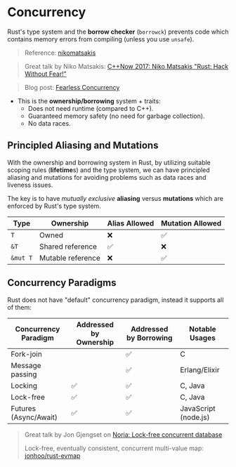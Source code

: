 # Concurrency

Rust's type system and the **borrow checker** (`borrowck`) prevents code which
contains memory errors from compiling (unless you use `unsafe`).

> Reference: [nikomatsakis](https://www.slideshare.net/nikomatsakis/rust-concurrency-tutorial-2015-1202)

> Great talk by Niko Matsakis: [C++Now 2017: Niko Matsakis "Rust: Hack Without Fear!"](https://www.youtube.com/watch?v=lO1z-7cuRYI)

> Blog post: [Fearless Concurrency](https://blog.rust-lang.org/2015/04/10/Fearless-Concurrency.html)

- This is the **ownership/borrowing** system + traits:
	+ Does not need runtime (compared to C++).
	+ Guaranteed memory safety (no need for garbage collection).
	+ No data races.

## Principled Aliasing and Mutations

With the ownership and borrowing system in Rust, by utilizing suitable scoping
rules (**lifetime**s) and the type system, we can have principled aliasing and
mutations for avoiding problems such as data races and liveness issues.

The key is to have *mutually exclusive* **aliasing** versus **mutations** which
are enforced by Rust's type system.

| Type     | Ownership         | Alias Allowed | Mutation Allowed |
|----------|-------------------|---------------|------------------|
| `T`      | Owned             | ❌             | ✅                |
| `&T`     | Shared reference  | ✅             | ❌                |
| `&mut T` | Mutable reference | ❌             | ✅                |

## Concurrency Paradigms

Rust does not have "default" concurrency paradigm, instead it supports all of
them:

| Concurrency Paradigm  | Addressed by Ownership | Addressed by Borrowing | Notable Usages       |
|-----------------------|------------------------|------------------------|----------------------|
| Fork-join             |                        | ✅                 | C                    |
| Message passing       |                        | ✅                 | Erlang/Elixir        |
| Locking               | ✅                 | ✅                 | C, Java              |
| Lock-free             | ✅                 | ✅                 | C, Java              |
| Futures (Async/Await) | ✅                 | ✅                 | JavaScript (node.js) |

> Great talk by Jon Gjengset on [Noria: Lock-free concurrent database](https://www.youtube.com/watch?v=s19G6n0UjsM&t=1118s)
>
> Lock-free, eventually consistent, concurrent multi-value map: [jonhoo/rust-evmap](https://github.com/jonhoo/rust-evmap)

